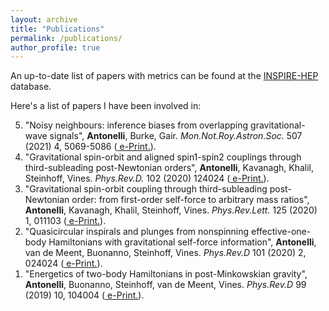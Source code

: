 ```yaml
---
layout: archive
title: "Publications"
permalink: /publications/
author_profile: true
---
```


An up-to-date list of papers with metrics can be found at the [INSPIRE-HEP](https://inspirehep.net/authors/1755036?ui-citation-summary=true) database.

Here's a list of papers I have been involved in:

<ol reversed>
  <li> "Noisy neighbours: inference biases from overlapping gravitational-wave signals", <b>Antonelli</b>, Burke, Gair. <i>Mon.Not.Roy.Astron.Soc.</i> 507 (2021) 4, 5069-5086 (<a href="https://arxiv.org/abs/2104.01897"> e-Print.</a>).</li>
  <li>"Gravitational spin-orbit and aligned spin1-spin2 couplings through third-subleading post-Newtonian orders", <b>Antonelli</b>, Kavanagh, Khalil, Steinhoff, Vines. <i>Phys.Rev.D.</i> 102 (2020) 124024 (<a href="https://arxiv.org/abs/2010.02018"> e-Print.</a>).</li>
  <li>"Gravitational spin-orbit coupling through third-subleading post-Newtonian order: from first-order self-force to arbitrary mass ratios", <b>Antonelli</b>, Kavanagh, Khalil, Steinhoff, Vines. <i>Phys.Rev.Lett.</i> 125 (2020) 1, 011103 (<a href="https://arxiv.org/abs/2003.11391"> e-Print.</a>).</li>
  <li>"Quasicircular inspirals and plunges from nonspinning effective-one-body Hamiltonians with gravitational self-force information", <b>Antonelli</b>, van de Meent, Buonanno, Steinhoff, Vines. <i>Phys.Rev.D</i> 101 (2020) 2, 024024 (<a href="https://arxiv.org/abs/1907.11597"> e-Print.</a>).</li>
  <li>"Energetics of two-body Hamiltonians in post-Minkowskian gravity", <b>Antonelli</b>, Buonanno, Steinhoff, van de Meent, Vines. <i>Phys.Rev.D</i> 99 (2019) 10, 104004 (<a href="https://arxiv.org/abs/1901.07102"> e-Print.</a>).</li>
</ol>
